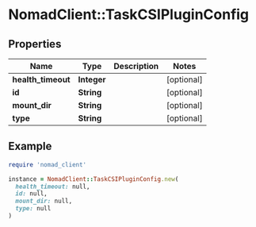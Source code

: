 # NomadClient::TaskCSIPluginConfig

## Properties

| Name | Type | Description | Notes |
| ---- | ---- | ----------- | ----- |
| **health_timeout** | **Integer** |  | [optional] |
| **id** | **String** |  | [optional] |
| **mount_dir** | **String** |  | [optional] |
| **type** | **String** |  | [optional] |

## Example

```ruby
require 'nomad_client'

instance = NomadClient::TaskCSIPluginConfig.new(
  health_timeout: null,
  id: null,
  mount_dir: null,
  type: null
)
```


